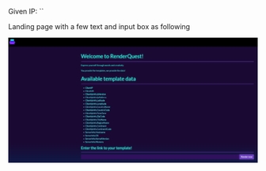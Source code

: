 Given IP: ``


Landing page with a few text and input box as following

![here1](https://github.com/IcariZ/HTB/blob/main/picSource/RendQ/RenderQ1.png)
